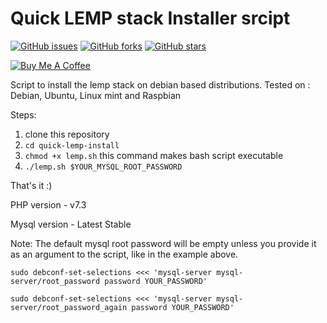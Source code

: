 # Quick LEMP stack Installer srcipt

<a href="https://github.com/thamaraiselvam/LEMP-Installer/issues"><img alt="GitHub issues" src="https://img.shields.io/github/issues/thamaraiselvam/LEMP-Installer.svg?style=for-the-badge"></a>
<a href="https://github.com/thamaraiselvam/LEMP-Installer/network"><img alt="GitHub forks" src="https://img.shields.io/github/forks/thamaraiselvam/LEMP-Installer.svg?style=for-the-badge"></a>
<a href="https://github.com/thamaraiselvam/LEMP-Installer/stargazers"><img alt="GitHub stars" src="https://img.shields.io/github/stars/thamaraiselvam/LEMP-Installer.svg?style=for-the-badge"></a>



<a href="https://www.buymeacoffee.com/R8Nc2vn" target="_blank"><img src="https://www.buymeacoffee.com/assets/img/custom_images/yellow_img.png" alt="Buy Me A Coffee"></a>


Script to install the lemp stack on debian based distributions.
Tested on : Debian, Ubuntu, Linux mint and Raspbian

Steps:

1. clone this repository
2. `cd quick-lemp-install`
3. `chmod +x lemp.sh` this command makes bash script executable
4. `./lemp.sh $YOUR_MYSQL_ROOT_PASSWORD`

That's it :)

PHP version - v7.3

Mysql version - Latest Stable

Note: The default mysql root password will be empty unless you provide it as an argument to the script, like in the example above.

`sudo debconf-set-selections <<< 'mysql-server mysql-server/root_password password YOUR_PASSWORD'`

`sudo debconf-set-selections <<< 'mysql-server mysql-server/root_password_again password YOUR_PASSWORD'`
